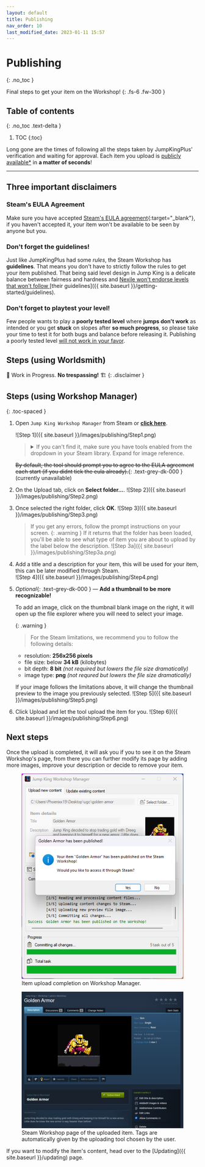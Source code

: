 ```yaml
---
layout: default
title: Publishing
nav_order: 10
last_modified_date: 2023-01-11 15:57
---
```


# Publishing
{: .no_toc }

Final steps to get your item on the Workshop!<!-- more -->
{: .fs-6 .fw-300 }

<style>
   .toc-spaced > li {
      margin: 2rem 0;
   }
</style>

## Table of contents
{: .no_toc .text-delta }

1. TOC
{:toc}

Long gone are the times of following all the steps taken by JumpKingPlus' verification and waiting for approval. Each item you upload is [publicly available*](#steams-eula-agreement) in <strong>a matter of seconds</strong>!

---

## Three important disclaimers

### Steam's EULA Agreement

Make sure you have accepted [Steam's EULA agreement](https://steamcommunity.com/workshop/workshoplegalagreement/){:target="_blank"}, if you haven't accepted it, your item won't be available to be seen by anyone but you.

### Don't forget the guidelines!

Just like JumpKingPlus had some *rules*, the Steam Workshop has **guidelines**. That means you don't have to strictly follow the rules to get your item published. That being said level design in Jump King is a delicate balance between fairness and hardness and <u>Nexile won't endorse levels that won't follow </u>[their guidelines]({{ site.baseurl }}/getting-started/guidelines).

### Don't forget to playtest your level!

Few people wants to play a **poorly tested level** where **jumps don't work** as intended or you get **stuck** on slopes after **so much progress**, so please take your time to test it for both bugs and balance before releasing it. Publishing a poorly tested level <u>will not work in your favor</u>.


## Steps (using Worldsmith)
🚧 Work in Progress. **No trespassing!** 🏗
{: .disclaimer }

## Steps (using Workshop Manager)

{: .toc-spaced }
1. Open `Jump King Workshop Manager` from Steam or [**click here**](steam://rungameid/2245910).<br>
   
   ![Step 1]({{ site.baseurl }}/images/publishing/Step1.png)
   
   <blockquote class="highlight">
    <details>
        <summary>If you can't find it, make sure you have tools enabled from the dropdown in your Steam library. Expand for image reference.</summary>
        <img src="/images/publishing/SteamToggleTools.png" alt="Step 1a">
    </details>
   </blockquote>
   
   ~~By default, the tool should prompt you to agree to the EULA agreement each start (if you didnt tick the eula already).~~{: .text-grey-dk-000 } (currently unavailable)

2. On the Upload tab, click on **Select folder...**.
   ![Step 2]({{ site.baseurl }}/images/publishing/Step2.png)

3. Once selected the right folder, click **OK**.
   ![Step 3]({{ site.baseurl }}/images/publishing/Step3.png) 
   > If you get any errors, follow the prompt instructions on your screen. 
   {: .warning }
   > If it returns that the folder has been loaded, you'll be able to see what type of item you are about to upload by the label below the description.
   > ![Step 3a]({{ site.baseurl }}/images/publishing/Step3a.png)

4. Add a title and a description for your item, this will be used for your item, this can be later modified through Steam.<br>
   ![Step 4]({{ site.baseurl }}/images/publishing/Step4.png)

5. *Optional*{: .text-grey-dk-000 } 
   —
   **Add a thumbnail to be more recognizable!**
  
   To add an image, click on the thumbnail blank image on the right, it will open up the file explorer where you will need to select your image.

   {: .warning }
   > For the Steam limitations, we recommend you to follow the following details:
   - resolution: **256x256 pixels**
   - file size: below **34 kB** (kilobytes)
   - bit depth: **8 bit** *(not required but lowers the file size dramatically)*
   - image type: **png** *(not requred but lowers the file size dramatically)*

   If your image follows the limitations above, it will change the thumbnail preview to the image you previously selected.
   ![Step 5]({{ site.baseurl }}/images/publishing/Step5.png)

6. Click Upload and let the tool upload the item for you.
   ![Step 6]({{ site.baseurl }}/images/publishing/Step6.png)


## Next steps
Once the upload is completed, it will ask you if you to see it on the Steam Workshop's page, from there you can further modify its page by adding more images, improve your description or decide to remove your item.

<figure class="mb-5">
   <img src="/images/publishing/Step7.png" alt="Completion on tool">
   <figcaption class="text-grey-dk-000 text-epsilon">Item upload completion on Workshop Manager.</figcaption>
</figure>

<figure>
   <img src="/images/publishing/Step8.png" alt="Steam page preview">
   <figcaption class="text-grey-dk-000 text-epsilon">Steam Workshop page of the uploaded item. Tags are automatically given by the uploading tool chosen by the user.</figcaption>
</figure>

If you want to modify the item's content, head over to the [Updating]({{ site.baseurl }}/updating) page.